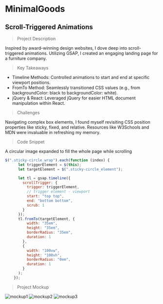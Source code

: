 # MinimalGoods

## Scroll-Triggered Animations

> Project Description

Inspired by award-winning design websites, I dove deep into scroll-triggered animations. 
Utilizing GSAP, I created an engaging landing page for a furniture company.

> Key Takeaways

- Timeline Methods: Controlled animations to start and end at specific viewport positions.
- FromTo Method: Seamlessly transitioned CSS values (e.g., from backgroundColor: black to backgroundColor: white).
- jQuery & React: Leveraged jQuery for easier HTML document manipulation within React.

> Challenges

Navigating complex box elements, I found myself revisiting CSS position properties like sticky, fixed, and relative. 
Resources like W3Schools and MDN were invaluable in refreshing my memory.

> Code Snippet

A circular image expanded to fill the whole page while scrolling
```javascript
$(".sticky-circle_wrap").each(function (index) {
      let triggerElement = $(this);
      let targetElement = $(".sticky-circle_element");

      let tl = gsap.timeline({
        scrollTrigger: {
          trigger: triggerElement,
          // trigger element - viewport
          start: "top top",
          end: "bottom bottom",
          scrub: 1
        }
      });
      tl.fromTo(targetElement, {
          width: "35em",
          height: "35em",
          borderRadius: "35em",
          duration: 1
        },
        {
          width: "100vw",
          height: "100vh",
          borderRadius: "0em",
          duration: 1
        }
      );
    });

```

> Project Mockup

![mockup1](./public/img/mockup1.png)
![mockup2](./public/img/mockup2.png)
![mockup3](./public/img/mockup3.png)
